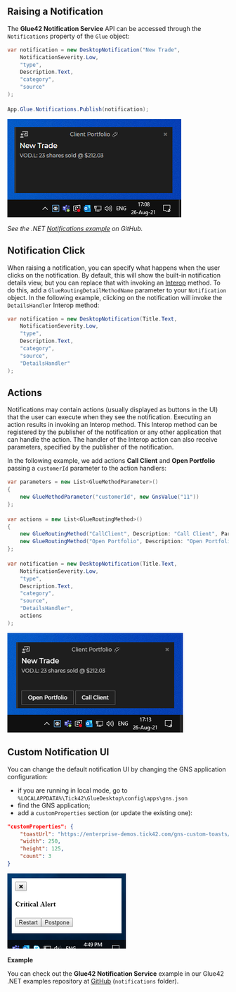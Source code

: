 ## Raising a Notification

The **Glue42 Notification Service** API can be accessed through the `Notifications` property of the `Glue` object:

```csharp
var notification = new DesktopNotification("New Trade",
	NotificationSeverity.Low,
    "type",
    Description.Text,
    "category",
    "source"
);

App.Glue.Notifications.Publish(notification);
```

![Simple notification](../../../images/notifications/no-actions.png)

*See the .NET [Notifications example](https://github.com/Tick42/net-examples/tree/master/notifications) on GitHub.*

## Notification Click

When raising a notification, you can specify what happens when the user clicks on the notification. By default, this will show the built-in notification details view, but you can replace that with invoking an [Interop](../../data-sharing-between-apps/interop/net/index.html#method_invocation) method. To do this, add a `GlueRoutingDetailMethodName` parameter to your `Notification` object. In the following example, clicking on the notification will invoke the `DetailsHandler` Interop method:

```csharp
var notification = new DesktopNotification(Title.Text,
	NotificationSeverity.Low,
	"type",
	Description.Text,
	"category",
	"source",
	"DetailsHandler"      
);
```

## Actions

Notifications may contain actions (usually displayed as buttons in the UI) that the user can execute when they see the notification. Executing an action results in invoking an Interop method. This Interop method can be registered by the publisher of the notification or any other application that can handle the action. The handler of the Interop action can also receive parameters, specified by the publisher of the notification.

In the following example, we add actions **Call Client** and **Open Portfolio** passing a `customerId` parameter to the action handlers:

```csharp
var parameters = new List<GlueMethodParameter>()
{
	new GlueMethodParameter("customerId", new GnsValue("11"))
};

var actions = new List<GlueRoutingMethod>()
{
	new GlueRoutingMethod("CallClient", Description: "Call Client", Parameters: parameters),
    new GlueRoutingMethod("Open Portfolio", Description: "Open Portfolio", Parameters: parameters)
};

var notification = new DesktopNotification(Title.Text,
	NotificationSeverity.Low,
	"type",
    Description.Text,
    "category",
    "source",
    "DetailsHandler",              
    actions
);
```

![Notification with actions](../../../images/notifications/actions.png)

## Custom Notification UI

You can change the default notification UI by changing the GNS application configuration:
- if you are running in local mode, go to `%LOCALAPPDATA%\Tick42\GlueDesktop\config\apps\gns.json`
- find the GNS application;
- add a `customProperties` section (or update the existing one):

```json
"customProperties": {
	"toastUrl": "https://enterprise-demos.tick42.com/gns-custom-toasts/",
	"width": 250,
	"height": 125,
	"count": 3
}
```

![Notification with actions](../../../images/notifications/custom-notification.png)

**Example** 

You can check out the **Glue42 Notification Service** example in our Glue42 .NET examples repository at [GitHub](https://github.com/Tick42/net-examples) (`notifications` folder). 